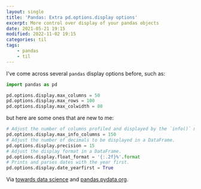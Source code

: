 ```yaml
---
layout: single
title: 'Pandas: Extra pd.options.display options'
excerpt: More control over display of your pandas objects
date: 2021-05-21 19:15
modified: 2022-11-02 19:15
categories: til
tags:
    - pandas
    - til
---
```


I've come across several `pandas` display options before, such as:

```python
import pandas as pd

pd.options.display.max_columns = 50
pd.options.display.max_rows = 100
pd.options.display.max_colwidth = 80
```

but here are some ones that are new to me:

```python
# Adjust the number of columns profiled and displayed by the `info()` method.
pd.options.display.max_info_columns = 150
# Adjust the number of decimals to be displayed in a DataFrame.
pd.options.display.precision = 15
# Adjust the display format in a DataFrame.
pd.options.display.float_format = '{:.2f}%'.format
# Prints and parses dates with the year first.
pd.options.display.date_yearfirst = True
```

Via [towards data science](https://towardsdatascience.com/6-pandas-display-options-you-should-memories-84adf8887bc3)
and [pandas.pydata.org](https://pandas.pydata.org/pandas-docs/stable/user_guide/options.html#available-options).
